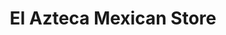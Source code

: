 ---
title: "El Azteca Mexican Store"
url: /gatlinburg/el-azteca-mexican-store/
shop: convenience
---